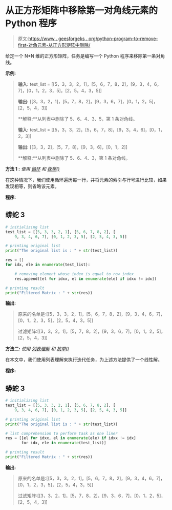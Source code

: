 # 从正方形矩阵中移除第一对角线元素的 Python 程序

> 原文:[https://www . geesforgeks . org/python-program-to-remove-first-对角元素-从正方形矩阵中删除/](https://www.geeksforgeeks.org/python-program-to-remove-first-diagonal-elements-from-a-square-matrix/)

给定一个 N*N 维的正方形矩阵，任务是编写一个 Python 程序来移除第一条对角线。

**示例:**

> **输入:** test_list = [[5，3，3，2，1]，[5，6，7，8，2]，[9，3，4，6，7]，[0，1，2，3，5]，[2，5，4，3，5]]
> 
> **输出:** [[3，3，2，1]，[5，7，8，2]，[9，3，6，7]，[0，1，2，5]，[2，5，4，3]]
> 
> **解释:**从列表中删除了 5、6、4、3、5，第 1 条对角线。
> 
> **输入:** test_list = [[5，3，3，2]，[5，6，7，8]，[9，3，4，6]，[0，1，2，3]]
> 
> **输出:** [[3，3，2]，[5，7，8]，[9，3，6]，[0，1，2]]
> 
> **解释:**从列表中删除了 5、6、4、3，第 1 条对角线。

**方法 1 :** *使用* [*循环*](https://www.geeksforgeeks.org/loops-in-python/) *和* [*枚举()*](https://www.geeksforgeeks.org/enumerate-in-python/)

在这种情况下，我们使用循环遍历每一行，并将元素的索引与行号进行比较，如果发现相等，则省略该元素。

**程序:**

## 蟒蛇 3

```py
# initializing list
test_list = [[5, 3, 3, 2, 1], [5, 6, 7, 8, 2], [
    9, 3, 4, 6, 7], [0, 1, 2, 3, 5], [2, 5, 4, 3, 5]]

# printing original list
print("The original list is : " + str(test_list))

res = []
for idx, ele in enumerate(test_list):

    # removing element whose index is equal to row index
    res.append([el for idxx, el in enumerate(ele) if idxx != idx])

# printing result
print("Filtered Matrix : " + str(res))
```

**输出:**

> 原来的名单是:[[5，3，3，2，1]，[5，6，7，8，2]，[9，3，4，6，7]，[0，1，2，3，5]，[2，5，4，3，5]]
> 
> 过滤矩阵:[[3，3，2，1]，[5，7，8，2]，[9，3，6，7]，[0，1，2，5]，[2，5，4，3]]

**方法二:** *使用* [*列表理解*](https://www.geeksforgeeks.org/python-list-comprehension-and-slicing/) *和* [*枚举()*](https://www.geeksforgeeks.org/enumerate-in-python/)

在本文中，我们使用列表理解来执行迭代任务，为上述方法提供了一个线性解。

**程序:**

## 蟒蛇 3

```py
# initializing list
test_list = [[5, 3, 3, 2, 1], [5, 6, 7, 8, 2], [
    9, 3, 4, 6, 7], [0, 1, 2, 3, 5], [2, 5, 4, 3, 5]]

# printing original list
print("The original list is : " + str(test_list))

# list comprehension to perform task as one liner
res = [[el for idxx, el in enumerate(ele) if idxx != idx]
       for idx, ele in enumerate(test_list)]

# printing result
print("Filtered Matrix : " + str(res))
```

**输出:**

> 原来的名单是:[[5，3，3，2，1]，[5，6，7，8，2]，[9，3，4，6，7]，[0，1，2，3，5]，[2，5，4，3，5]]
> 
> 过滤矩阵:[[3，3，2，1]，[5，7，8，2]，[9，3，6，7]，[0，1，2，5]，[2，5，4，3]]